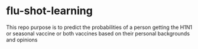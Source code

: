 # flu-shot-learning
This repo purpose is to predict the probabilities of a person getting the H1N1 or seasonal vaccine or both vaccines based on their personal backgrounds and opinions

